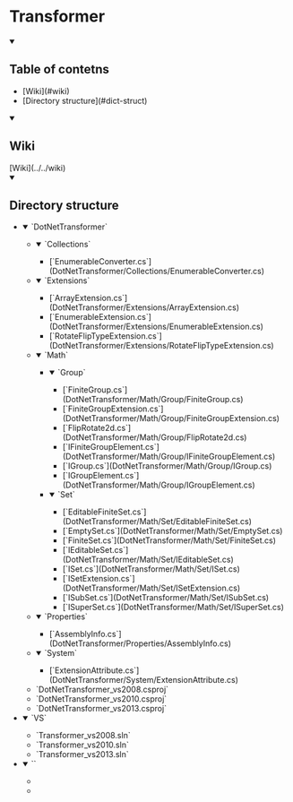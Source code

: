 # Transformer

<details open="open">
	<summary><h2 id="toc">Table of contetns</h2></summary>
	<ul>
		<li>[Wiki](#wiki)</li>
		<li>[Directory structure](#dict-struct)</li>
	</ul>
</details>

<details open="open">
	<summary><h2 id="wiki">Wiki</h2></summary>
	[Wiki](../../wiki)
</details>

<details open="open">
	<summary><h2 id="dict-struct">Directory structure</h2></summary>
	<ul>
		<li>
			<details open="open">
				<summary>`DotNetTransformer`</summary>
				<ul>
					<li>
						<details open="open">
							<summary>`Collections`</summary>
							<ul>
								<li>[`EnumerableConverter.cs`](DotNetTransformer/Collections/EnumerableConverter.cs)</li>
							</ul>
						</details>
					</li>
					<li>
						<details open="open">
							<summary>`Extensions`</summary>
							<ul>
								<li>[`ArrayExtension.cs`](DotNetTransformer/Extensions/ArrayExtension.cs)</li>
								<li>[`EnumerableExtension.cs`](DotNetTransformer/Extensions/EnumerableExtension.cs)</li>
								<li>[`RotateFlipTypeExtension.cs`](DotNetTransformer/Extensions/RotateFlipTypeExtension.cs)</li>
							</ul>
						</details>
					</li>
					<li>
						<details open="open">
							<summary>`Math`</summary>
							<ul>
								<li>
									<details open="open">
										<summary>`Group`</summary>
										<ul>
											<li>[`FiniteGroup.cs`](DotNetTransformer/Math/Group/FiniteGroup.cs)</li>
											<li>[`FiniteGroupExtension.cs`](DotNetTransformer/Math/Group/FiniteGroupExtension.cs)</li>
											<li>[`FlipRotate2d.cs`](DotNetTransformer/Math/Group/FlipRotate2d.cs)</li>
											<li>[`IFiniteGroupElement.cs`](DotNetTransformer/Math/Group/IFiniteGroupElement.cs)</li>
											<li>[`IGroup.cs`](DotNetTransformer/Math/Group/IGroup.cs)</li>
											<li>[`IGroupElement.cs`](DotNetTransformer/Math/Group/IGroupElement.cs)</li>
										</ul>
									</details>
								</li>
								<li>
									<details open="open">
										<summary>`Set`</summary>
										<ul>
											<li>[`EditableFiniteSet.cs`](DotNetTransformer/Math/Set/EditableFiniteSet.cs)</li>
											<li>[`EmptySet.cs`](DotNetTransformer/Math/Set/EmptySet.cs)</li>
											<li>[`FiniteSet.cs`](DotNetTransformer/Math/Set/FiniteSet.cs)</li>
											<li>[`IEditableSet.cs`](DotNetTransformer/Math/Set/IEditableSet.cs)</li>
											<li>[`ISet.cs`](DotNetTransformer/Math/Set/ISet.cs)</li>
											<li>[`ISetExtension.cs`](DotNetTransformer/Math/Set/ISetExtension.cs)</li>
											<li>[`ISubSet.cs`](DotNetTransformer/Math/Set/ISubSet.cs)</li>
											<li>[`ISuperSet.cs`](DotNetTransformer/Math/Set/ISuperSet.cs)</li>
										</ul>
									</details>
								</li>
							</ul>
						</details>
					</li>
					<li>
						<details open="open">
							<summary>`Properties`</summary>
							<ul>
								<li>[`AssemblyInfo.cs`](DotNetTransformer/Properties/AssemblyInfo.cs)</li>
							</ul>
						</details>
					</li>
					<li>
						<details open="open">
							<summary>`System`</summary>
							<ul>
								<li>[`ExtensionAttribute.cs`](DotNetTransformer/System/ExtensionAttribute.cs)</li>
							</ul>
						</details>
					</li>
					<li>`DotNetTransformer_vs2008.csproj`</li>
					<li>`DotNetTransformer_vs2010.csproj`</li>
					<li>`DotNetTransformer_vs2013.csproj`</li>
				</ul>
			</details>
		</li>
		<li>
			<details open="open">
				<summary>`VS`</summary>
				<ul>
					<li>`Transformer_vs2008.sln`</li>
					<li>`Transformer_vs2010.sln`</li>
					<li>`Transformer_vs2013.sln`</li>
				</ul>
			</details>
		</li>
		<li>
			<details open="open">
				<summary>``</summary>
				<ul>
					<li></li>
					<li></li>
				</ul>
			</details>
		</li>
	</ul>
</details>
